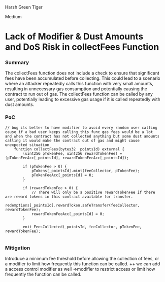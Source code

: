 Harsh Green Tiger

Medium

# Lack of Modifier & Dust Amounts and DoS Risk in collectFees Function

### Summary

The collectFees function does not include a check to ensure that significant fees have been accumulated before collecting. This could lead to a scenario where an attacker repeatedly calls this function with very small amounts, resulting in unnecessary gas consumption and potentially causing the contract to run out of gas. The collectFees function can be called by any user, potentially leading to excessive gas usage if it is called repeatedly with dust amounts.


### PoC

``` solidity
// bug its better to have modifier to avoid every random user calling cause if a bad user keeps calling this func gas fees would be a lot and when the contract has not collected anything but some dust amounts calling it would make the contract out of gas and might cause unexpected situation
    function collectFees(bytes32 _pointsId) external {
        (uint256 pTokenFee, uint256 rewardTokenFee) = (pTokenFeeAcc[_pointsId], rewardTokenFeeAcc[_pointsId]);

        if (pTokenFee > 0) {
            pTokens[_pointsId].mint(feeCollector, pTokenFee);
            pTokenFeeAcc[_pointsId] = 0;
        }

        if (rewardTokenFee > 0) {
            // There will only be a positive rewardTokenFee if there are reward tokens in this contract available for transfer.
            redemptions[_pointsId].rewardToken.safeTransfer(feeCollector, rewardTokenFee);
            rewardTokenFeeAcc[_pointsId] = 0;
        }

        emit FeesCollected(_pointsId, feeCollector, pTokenFee, rewardTokenFee);
   
```

### Mitigation

Introduce a minimum fee threshold before allowing the collection of fees, or a modifier to limit how frequently this function can be called. ++ we can add a access control modifier as well =>modifier to restrict access or limit how frequently the function can be called.